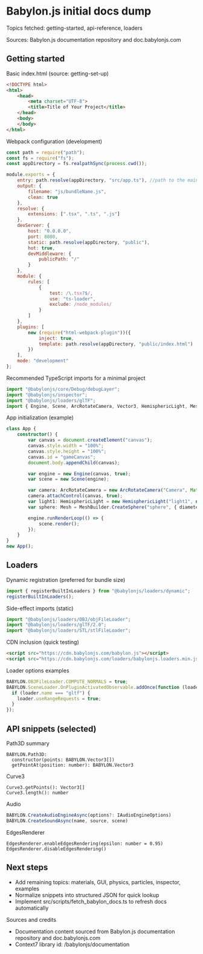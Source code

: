 # Babylon.js initial docs dump

Topics fetched: getting-started, api-reference, loaders

Sources: Babylon.js documentation repository and doc.babylonjs.com

## Getting started

Basic index.html (source: getting-set-up)
```html
<!DOCTYPE html>
<html>
    <head>
        <meta charset="UTF-8">
        <title>Title of Your Project</title>
    </head>
    <body>
    </body>
</html>
```

Webpack configuration (development)
```javascript
const path = require("path");
const fs = require("fs");
const appDirectory = fs.realpathSync(process.cwd());

module.exports = {
    entry: path.resolve(appDirectory, "src/app.ts"), //path to the main .ts file
    output: {
        filename: "js/bundleName.js",
        clean: true
    },
    resolve: {
        extensions: [".tsx", ".ts", ".js"]
    },
    devServer: {
        host: "0.0.0.0",
        port: 8080,
        static: path.resolve(appDirectory, "public"),
        hot: true,
        devMiddleware: {
            publicPath: "/"
        }
    },
    module: {
        rules: [
            {
                test: /\.tsx?$/,
                use: "ts-loader",
                exclude: /node_modules/
            }
        ]
    },
    plugins: [
        new (require("html-webpack-plugin"))({
            inject: true,
            template: path.resolve(appDirectory, "public/index.html")
        })
    ],
    mode: "development"
};
```

Recommended TypeScript imports for a minimal project
```typescript
import "@babylonjs/core/Debug/debugLayer";
import "@babylonjs/inspector";
import "@babylonjs/loaders/glTF";
import { Engine, Scene, ArcRotateCamera, Vector3, HemisphericLight, Mesh, MeshBuilder } from "@babylonjs/core";
```

App initialization (example)
```typescript
class App {
    constructor() {
        var canvas = document.createElement("canvas");
        canvas.style.width = "100%";
        canvas.style.height = "100%";
        canvas.id = "gameCanvas";
        document.body.appendChild(canvas);

        var engine = new Engine(canvas, true);
        var scene = new Scene(engine);

        var camera: ArcRotateCamera = new ArcRotateCamera("Camera", Math.PI / 2, Math.PI / 2, 2, Vector3.Zero(), scene);
        camera.attachControl(canvas, true);
        var light1: HemisphericLight = new HemisphericLight("light1", new Vector3(1, 1, 0), scene);
        var sphere: Mesh = MeshBuilder.CreateSphere("sphere", { diameter: 1 }, scene);

        engine.runRenderLoop(() => {
            scene.render();
        });
    }
}
new App();
```

## Loaders

Dynamic registration (preferred for bundle size)
```typescript
import { registerBuiltInLoaders } from "@babylonjs/loaders/dynamic";
registerBuiltInLoaders();
```

Side-effect imports (static)
```javascript
import "@babylonjs/loaders/OBJ/objFileLoader";
import "@babylonjs/loaders/glTF/2.0";
import "@babylonjs/loaders/STL/stlFileLoader";
```

CDN inclusion (quick testing)
```html
<script src="https://cdn.babylonjs.com/babylon.js"></script>
<script src="https://cdn.babylonjs.com/loaders/babylonjs.loaders.min.js"></script>
```

Loader options examples
```javascript
BABYLON.OBJFileLoader.COMPUTE_NORMALS = true;
BABYLON.SceneLoader.OnPluginActivatedObservable.addOnce(function (loader) {
  if (loader.name === "gltf") {
    loader.useRangeRequests = true;
  }
});
```

## API snippets (selected)

Path3D summary
```apdoc
BABYLON.Path3D:
  constructor(points: BABYLON.Vector3[])
  getPointAt(position: number): BABYLON.Vector3
```

Curve3
```apdoc
Curve3.getPoints(): Vector3[]
Curve3.length(): number
```

Audio
```javascript
BABYLON.CreateAudioEngineAsync(options?: IAudioEngineOptions)
BABYLON.CreateSoundAsync(name, source, scene)
```

EdgesRenderer
```apdoc
EdgesRenderer.enableEdgesRendering(epsilon: number = 0.95)
EdgesRenderer.disableEdgesRendering()
```

## Next steps
- Add remaining topics: materials, GUI, physics, particles, inspector, examples
- Normalize snippets into structured JSON for quick lookup
- Implement src/scripts/fetch_babylon_docs.ts to refresh docs automatically

Sources and credits
- Documentation content sourced from Babylon.js documentation repository and doc.babylonjs.com
- Context7 library id: /babylonjs/documentation